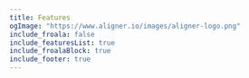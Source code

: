 ```yaml
---
title: Features
ogImage: "https://www.aligner.io/images/aligner-logo.png"
include_froala: false
include_featuresList: true
include_froalaBlock: true
include_footer: true
---
```

